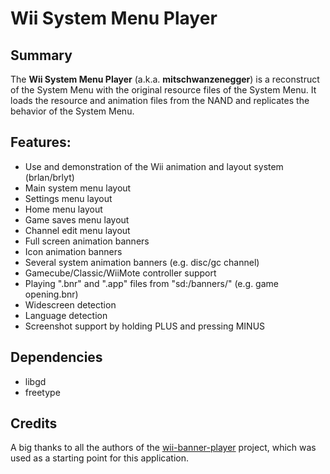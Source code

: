 # Wii System Menu Player
## **Summary**

The  **Wii System Menu Player**  (a.k.a.  **mitschwanzenegger**) is a reconstruct of the System Menu with the original resource files of the System Menu. It loads the resource and animation files from the NAND and replicates the behavior of the System Menu.

## Features:

-   Use and demonstration of the Wii animation and layout system (brlan/brlyt)
-   Main system menu layout
-   Settings menu layout
-   Home menu layout
-   Game saves menu layout
-   Channel edit menu layout
-   Full screen animation banners
-   Icon animation banners
-   Several system animation banners (e.g. disc/gc channel)
-   Gamecube/Classic/WiiMote controller support
-   Playing ".bnr" and ".app" files from "sd:/banners/" (e.g. game opening.bnr)
-   Widescreen detection
-   Language detection
-   Screenshot support by holding PLUS and pressing MINUS

## Dependencies
-  libgd
-  freetype

## Credits

A big thanks to all the authors of the  [wii-banner-player](http://code.google.com/p/wii-banner-player/)  project, which was used as a starting point for this application.